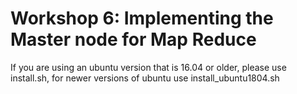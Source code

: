 # Workshop 6: Implementing the Master node for Map Reduce

If you are using an ubuntu version that is 16.04 or older, please use install.sh, for newer versions of ubuntu use install\_ubuntu1804.sh
